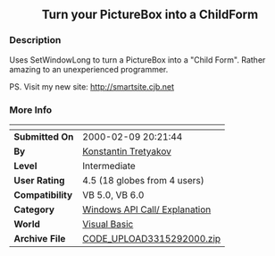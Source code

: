 ﻿<div align="center">

## Turn your PictureBox into a ChildForm


</div>

### Description

Uses SetWindowLong to turn a PictureBox into a "Child Form". Rather amazing to an unexperienced programmer.

PS. Visit my new site: http://smartsite.cjb.net
 
### More Info
 


<span>             |<span>
---                |---
**Submitted On**   |2000-02-09 20:21:44
**By**             |[Konstantin Tretyakov](https://github.com/Planet-Source-Code/PSCIndex/blob/master/ByAuthor/konstantin-tretyakov.md)
**Level**          |Intermediate
**User Rating**    |4.5 (18 globes from 4 users)
**Compatibility**  |VB 5\.0, VB 6\.0
**Category**       |[Windows API Call/ Explanation](https://github.com/Planet-Source-Code/PSCIndex/blob/master/ByCategory/windows-api-call-explanation__1-39.md)
**World**          |[Visual Basic](https://github.com/Planet-Source-Code/PSCIndex/blob/master/ByWorld/visual-basic.md)
**Archive File**   |[CODE\_UPLOAD3315292000\.zip](https://github.com/Planet-Source-Code/konstantin-tretyakov-turn-your-picturebox-into-a-childform__1-5972/archive/master.zip)








